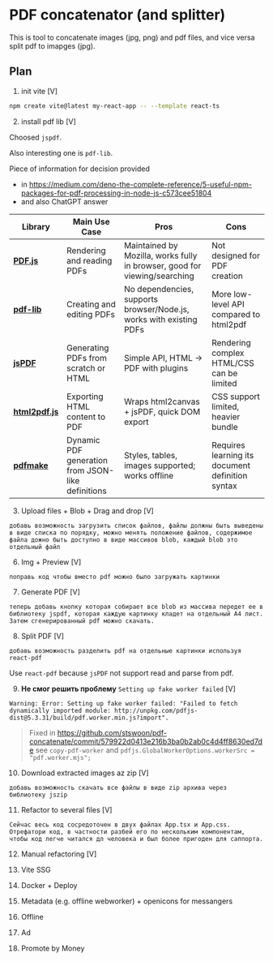 # PDF concatenator (and splitter)

This is tool to concatenate images (jpg, png) and pdf files, and vice versa split pdf to imapges (jpg).

## Plan

1. init vite [V]

```bash
npm create vite@latest my-react-app -- --template react-ts
```

2. install pdf lib [V]

Choosed `jspdf`.

Also interesting one is `pdf-lib`.

Piece of information for decision provided

* in https://medium.com/deno-the-complete-reference/5-useful-npm-packages-for-pdf-processing-in-node-js-c573cee51804
* and also ChatGPT answer

| Library                                                     | Main Use Case                                     | Pros                                                                      | Cons                                             |
|-------------------------------------------------------------|---------------------------------------------------|---------------------------------------------------------------------------|--------------------------------------------------|
| **[PDF.js](https://mozilla.github.io/pdf.js/)**             | Rendering and reading PDFs                        | Maintained by Mozilla, works fully in browser, good for viewing/searching | Not designed for PDF creation                    |
| **[pdf-lib](https://pdf-lib.js.org/)**                      | Creating and editing PDFs                         | No dependencies, supports browser/Node.js, works with existing PDFs       | More low-level API compared to html2pdf          |
| **[jsPDF](https://github.com/parallax/jsPDF)**              | Generating PDFs from scratch or HTML              | Simple API, HTML → PDF with plugins                                       | Rendering complex HTML/CSS can be limited        |
| **[html2pdf.js](https://github.com/eKoopmans/html2pdf.js)** | Exporting HTML content to PDF                     | Wraps html2canvas + jsPDF, quick DOM export                               | CSS support limited, heavier bundle              |
| **[pdfmake](https://pdfmake.github.io/docs/)**              | Dynamic PDF generation from JSON-like definitions | Styles, tables, images supported; works offline                           | Requires learning its document definition syntax |

3. Upload files + Blob + Drag and drop [V]

```
добавь возможность загрузить список файлов, файлы должны быть выведены в виде списка по порядку, можно менять положение файлов, содержимое файла дожно быть доступно в виде массивов blob, каждый blob это отдельный файл
```

6. Img + Preview [V]

```
поправь код чтобы вместо pdf можно было загружать картинки
```

7. Generate PDF [V]

```
теперь добавь кнопку которая собирает все blob из массива передет ее в библиотеку jspdf, которая каждую картинку кладет на отдельный A4 лист. Затем сгенерированный pdf можно скачать.
```

8. Split PDF [V]

```
добавь возможность разделить pdf на отдельные картинки используя react-pdf
```

Use `react-pdf` because `jsPDF` not support read and parse from pdf.

9. **Не смог решить проблему** `Setting up fake worker failed` [V]

```
Warning: Error: Setting up fake worker failed: "Failed to fetch dynamically imported module: http://unpkg.com/pdfjs-dist@5.3.31/build/pdf.worker.min.js?import".
```

> Fixed in https://github.com/stswoon/pdf-concatenate/commit/579922d0413e216b3ba0b2ab0c4d4ff8630ed7de see
`copy-pdf-worker` and `pdfjs.GlobalWorkerOptions.workerSrc = "pdf.worker.mjs";`

10. Download extracted images az zip [V]

```
добавь возможность скачать все файлы в виде zip архива через библиотеку jszip
```

11. Refactor to several files [V]

```
Сейчас весь код сосредоточен в двух файлах App.tsx и App.css. Отрефатори код, в частности разбей его по нескольким компонентам, чтобы код легче читался дл человека и был более пригоден для саппорта.
```

12. Manual refactoring [V]

13. Vite SSG

14. Docker + Deploy

15. Metadata (e.g. offline webworker) + openicons for messangers

16. Offline

17. Ad

18. Promote by Money
